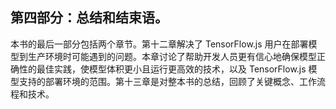 ## 第四部分：总结和结束语。

本书的最后一部分包括两个章节。第十二章解决了 TensorFlow.js 用户在部署模型到生产环境时可能遇到的问题。本章讨论了帮助开发人员更有信心地确保模型正确性的最佳实践，使模型体积更小且运行更高效的技术，以及 TensorFlow.js 模型支持的部署环境的范围。第十三章是对整本书的总结，回顾了关键概念、工作流程和技术。
